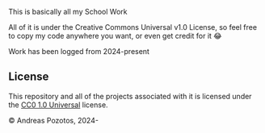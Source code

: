 This is basically all my School Work

All of it is under the Creative Commons Universal v1.0 License,
so feel free to copy my code anywhere you want, or even get credit for it 😂

Work has been logged from 2024-present

## License

This repository and all of the projects associated with it is licensed under the [CC0 1.0 Universal](https://creativecommons.org/publicdomain/zero/1.0/) license.  

© Andreas Pozotos, 2024-  
